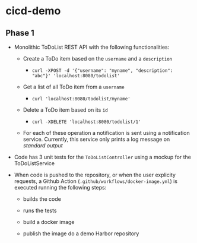 # cicd-demo

## Phase 1

* Monolithic ToDoList REST API with the following functionalities:

  * Create a ToDo item based on the ``username`` and a ``description``
  
    * ``curl -XPOST -d '{"username": "myname", "description": "abc"}' 'localhost:8080/todolist'``
  
  * Get a list of all ToDo item from a ``username``
  
    * ``curl 'localhost:8080/todolist/myname'``
  
  * Delete a ToDo item based on its ``id``
  
    * ``curl -XDELETE 'localhost:8080/todolist/1'``

  * For each of these operation a notification is sent using a notification service. Currently, this service only prints a log message on _standard output_
  
* Code has 3 unit tests for the ``ToDoListController`` using a mockup for the ToDoListService

* When code is pushed to the repository, or when the user explicity requests, a Github Action (``.github/workflows/docker-image.yml``) is executed running the following steps:

  * builds the code
 
  * runs the tests
 
  * build a docker image
 
  * publish the image do a demo Harbor repository
